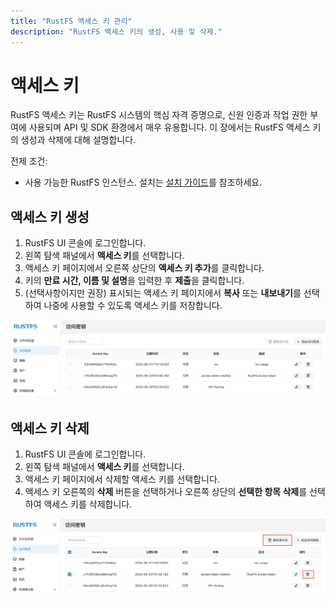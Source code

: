 ```yaml
---
title: "RustFS 액세스 키 관리"
description: "RustFS 액세스 키의 생성, 사용 및 삭제."
---
```


# 액세스 키

RustFS 액세스 키는 RustFS 시스템의 핵심 자격 증명으로, 신원 인증과 작업 권한 부여에 사용되며 API 및 SDK 환경에서 매우 유용합니다. 이 장에서는 RustFS 액세스 키의 생성과 삭제에 대해 설명합니다.

전제 조건:

- 사용 가능한 RustFS 인스턴스. 설치는 [설치 가이드](../../installation/index.md)를 참조하세요.

## 액세스 키 생성

1. RustFS UI 콘솔에 로그인합니다.
1. 왼쪽 탐색 패널에서 **액세스 키**를 선택합니다.
1. 액세스 키 페이지에서 오른쪽 상단의 **액세스 키 추가**를 클릭합니다.
1. 키의 **만료 시간, 이름 및 설명**을 입력한 후 **제출**을 클릭합니다.
1. (선택사항이지만 권장) 표시되는 액세스 키 페이지에서 **복사** 또는 **내보내기**를 선택하여 나중에 사용할 수 있도록 액세스 키를 저장합니다.

![access key list page](images/access_token_creation.png)

## 액세스 키 삭제

1. RustFS UI 콘솔에 로그인합니다.
1. 왼쪽 탐색 패널에서 **액세스 키**를 선택합니다.
1. 액세스 키 페이지에서 삭제할 액세스 키를 선택합니다.
1. 액세스 키 오른쪽의 **삭제** 버튼을 선택하거나 오른쪽 상단의 **선택한 항목 삭제**를 선택하여 액세스 키를 삭제합니다.

![access key deletion](images/access_token_deletion.png)
